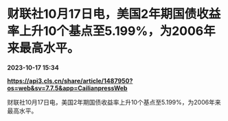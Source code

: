 # 财联社10月17日电，美国2年期国债收益率上升10个基点至5.199%，为2006年来最高水平。

**2023-10-17 15:34**

**https://api3.cls.cn/share/article/1487950?os=web&sv=7.7.5&app=CailianpressWeb**

财联社10月17日电，美国2年期国债收益率上升10个基点至5.199%，为2006年来最高水平。